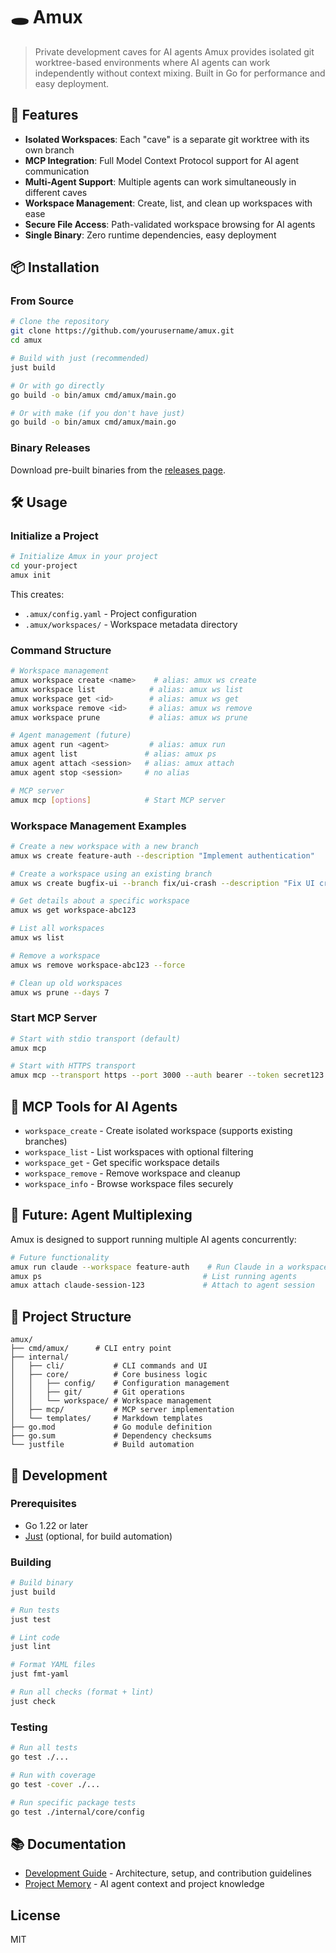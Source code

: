 # 🕳️ Amux
>
> Private development caves for AI agents
Amux provides isolated git worktree-based environments where AI agents can work independently without
context mixing. Built in Go for performance and easy deployment.

## 🚀 Features

- **Isolated Workspaces**: Each "cave" is a separate git worktree with its own branch
- **MCP Integration**: Full Model Context Protocol support for AI agent communication
- **Multi-Agent Support**: Multiple agents can work simultaneously in different caves
- **Workspace Management**: Create, list, and clean up workspaces with ease
- **Secure File Access**: Path-validated workspace browsing for AI agents
- **Single Binary**: Zero runtime dependencies, easy deployment

## 📦 Installation

### From Source

```bash
# Clone the repository
git clone https://github.com/yourusername/amux.git
cd amux

# Build with just (recommended)
just build

# Or with go directly
go build -o bin/amux cmd/amux/main.go

# Or with make (if you don't have just)
go build -o bin/amux cmd/amux/main.go
```

### Binary Releases

Download pre-built binaries from the [releases page](https://github.com/yourusername/amux/releases).

## 🛠️ Usage

### Initialize a Project

```bash
# Initialize Amux in your project
cd your-project
amux init
```

This creates:

- `.amux/config.yaml` - Project configuration
- `.amux/workspaces/` - Workspace metadata directory

### Command Structure

```bash
# Workspace management
amux workspace create <name>    # alias: amux ws create
amux workspace list            # alias: amux ws list
amux workspace get <id>        # alias: amux ws get
amux workspace remove <id>     # alias: amux ws remove
amux workspace prune           # alias: amux ws prune

# Agent management (future)
amux agent run <agent>         # alias: amux run
amux agent list               # alias: amux ps
amux agent attach <session>   # alias: amux attach
amux agent stop <session>     # no alias

# MCP server
amux mcp [options]            # Start MCP server
```

### Workspace Management Examples

```bash
# Create a new workspace with a new branch
amux ws create feature-auth --description "Implement authentication"

# Create a workspace using an existing branch
amux ws create bugfix-ui --branch fix/ui-crash --description "Fix UI crash"

# Get details about a specific workspace
amux ws get workspace-abc123

# List all workspaces
amux ws list

# Remove a workspace
amux ws remove workspace-abc123 --force

# Clean up old workspaces
amux ws prune --days 7
```

### Start MCP Server

```bash
# Start with stdio transport (default)
amux mcp

# Start with HTTPS transport
amux mcp --transport https --port 3000 --auth bearer --token secret123
```

## 🤖 MCP Tools for AI Agents

- `workspace_create` - Create isolated workspace (supports existing branches)
- `workspace_list` - List workspaces with optional filtering
- `workspace_get` - Get specific workspace details
- `workspace_remove` - Remove workspace and cleanup
- `workspace_info` - Browse workspace files securely

## 🎯 Future: Agent Multiplexing

Amux is designed to support running multiple AI agents concurrently:

```bash
# Future functionality
amux run claude --workspace feature-auth    # Run Claude in a workspace
amux ps                                    # List running agents
amux attach claude-session-123             # Attach to agent session
```

## 📁 Project Structure

```text
amux/
├── cmd/amux/      # CLI entry point
├── internal/
│   ├── cli/           # CLI commands and UI
│   ├── core/          # Core business logic
│   │   ├── config/    # Configuration management
│   │   ├── git/       # Git operations
│   │   └── workspace/ # Workspace management
│   ├── mcp/           # MCP server implementation
│   └── templates/     # Markdown templates
├── go.mod             # Go module definition
├── go.sum             # Dependency checksums
└── justfile           # Build automation
```

## 🧪 Development

### Prerequisites

- Go 1.22 or later
- [Just](https://github.com/casey/just) (optional, for build automation)

### Building

```bash
# Build binary
just build

# Run tests
just test

# Lint code
just lint

# Format YAML files
just fmt-yaml

# Run all checks (format + lint)
just check
```

### Testing

```bash
# Run all tests
go test ./...

# Run with coverage
go test -cover ./...

# Run specific package tests
go test ./internal/core/config
```

## 📚 Documentation

- [Development Guide](DEVELOPMENT.md) - Architecture, setup, and contribution guidelines
- [Project Memory](CLAUDE.md) - AI agent context and project knowledge

## License

MIT
